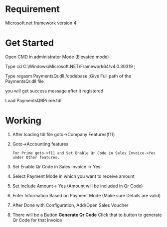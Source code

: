 
# Requirement
Microsoft.net framework version 4

# Get Started

Open CMD in administrator Mode (Elevated mode)

Type cd C:\Windows\Microsoft.NET\Framework64\v4.0.30319 ;

Type regasm PaymentsQr.dll /codebase ;Give Full path of the PaymentsQr.dll file

you will get success message after it registered

Load PaymentsQRPrime.tdl

# Working
1) After loading tdl file  goto->Company Features(f11)

2) Goto->Accounting features

       For Prime goto->f11 and Set Enable Qr Code in Sales Invoice->Yes under Other features.

3) Set Enable Qr Code in Sales Invoice -> Yes

4) Select Payment Mode in which you want to receive amount

5) Set Include Amount-> Yes (Amount will be included in Qr Code)

6) Enter Information Based on Payment Mode (Make sure Details are valid)

7) After Done with Configuration, Add/Open Sales Voucher

8) There will be a Button **Generate Qr Code** Click that to button to generate Qr Code for that Invoice
